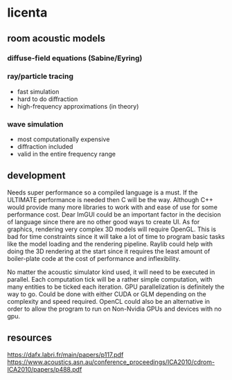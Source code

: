 # licenta

## room acoustic models

### diffuse-field equations (Sabine/Eyring)

### ray/particle tracing

- fast simulation
- hard to do diffraction
- high-frequency approximations (in theory)
  
### wave simulation

- most computationally expensive
- diffraction included
- valid in the entire frequency range

## development

Needs super performance so a compiled language is a must. If the ULTIMATE
performance is needed then C will be the way. Although C++ would provide many
more libraries to work with and ease of use for some performance cost. Dear
ImGUI could be an important factor in the decision of language since there are
no other good ways to create UI. As for graphics, rendering very complex 3D
models will require OpenGL. This is bad for time constraints since it will take
a lot of time to program basic tasks like the model loading and the rendering
pipeline. Raylib could help with doing the 3D rendering at the start since it
requires the least amount of boiler-plate code at the cost of performance and
inflexibility.

No matter the acoustic simulator kind used, it will need to be executed in
parallel. Each computation tick will be a rather simple computation, with many
entities to be ticked each iteration. GPU parallelization is definitely the way
to go. Could be done with either CUDA or GLM depending on the complexity and
speed required. OpenCL could also be an alternative in order to allow the
program to run on Non-Nvidia GPUs and devices with no gpu.

## resources
<https://dafx.labri.fr/main/papers/p117.pdf>
<https://www.acoustics.asn.au/conference_proceedings/ICA2010/cdrom-ICA2010/papers/p488.pdf>
